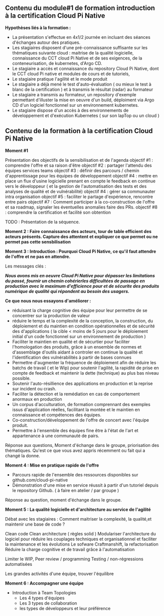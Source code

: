 ## Contenu du module#1 de formation introduction à la certification Cloud Pi Native ##

**Hypothèses liés à la formation :**

- La présentation s'effectue en 4x1/2 journée en incluant des séances d'échanges autour des pratiques.
- Les stagiaires disposent d'une pré-connaissance suffisante sur les thématiques suivante cloud : maitrise de la qualité logicielle, connaissance du CCT cloud Pi Native et de ses exigences, de la conteneurisation, de kubernetes, d'Argo CD.
- Le stagiaire a accès et connaissance du repository Cloud Pi Native, dont le CCT cloud Pi native et modules de cours et de tutoriels,
- Le stagiaire pratique l'agilité et le mode produit
- Le stagiaire a déjà mené le test d'auto-évaluation ( ou mieux le test à blanc de la certification ) et à transmis le résultat (radar) au formateur
- Le stagiaire a transmis au formateur, un repository d'exemple permettant d'illuster la mise en oeuvre d'un build, déploiment via Argo CD d'un logiciel fonctionnel sur un environnement kubernetes.
- Le stagiaire dispose d'un accès à des environnements de développement et d'exécution Kubernetes ( sur son lapTop ou un cloud )

## Contenu de la formation à la certification Cloud Pi Native ##

**Moment #1**

Présentation des objectifs de la sensibilisation et de l'agenda
objectif #1 : comprendre l'offre et sa raison d'être
objectif #2 : partager l'attendu des équipes services teams 
objectif #3 : définir des parcours / chemin d'apprentissage pour les équipes de développement
objectif #4 : mettre en place un flux d'usine logicielle prenant en compte le feedback en continue vers le développeur ( et la gestion de l'automatisation des tests et des analyses de qualité et de vulnérabilité)
objectif #4 : gérer sa communauter intra organisation 
objectif #5 : faciliter le partage d'expérience, rencontre entre pairs 
objectif #7 : Comment participer à la co-construction de l'offre et sa roadmap, signaler les éventuelles anomalies faire des PRs.
objectif #8 : comprendre la certification et facilité son obtention

TODO : Présentation de la séquence.

**Moment 2 : Faire connaissance des acteurs, tour de table efficient des acteurs présents.
Capture des attentent et expliquer ce que permet ou ne permet pas cette sensbilisation**

**Moment 3 : Introduction : Pourquoi Cloud Pi Native, ce qu'il faut attendre de l'offre et ne pas en attendre.**

Les messages clés : 

***Nous avons mis en oeuvre Cloud Pi Native pour dépasser les limitations du passé, fournir un chemin cohérierles difficultées de passage en production avec le maximum d'efficience pour et de sécurite des produits numérique de qualité qui répondent au besoin des usagers.***

**Ce que nous nous essayons d'améliorer :**

- réduisant la charge cognitive des équipe pour leur permettre de se concentrer sur la production de valeur
- réduire le temps et la complexité de la conception, la construction, du déploiement et du maintien en condition opérationnelles et de sécurité des d'applications  ( la cible < moins de 5 jours pour le déploiement initial d'un code fonctionnel sur un environnement de production )
- Faciliter le maintien en qualité et de sécurtier pour faciliter l'homologation des produits, grâce à un ensemble de normes et d'assemblage d'outils aidant à controler en continue la qualité et l'identification des vulnérabilités à partir de bases connues
- Permettre d'augmenter la fréquence de déploiement afin de réduire les batchs de travail ( et le Wip) pour soutenir l'agilité, la rapidité de prise en compte de feedback et maintenir la dette (technique) au plus bas niveau possible.
- Soutenir l'auto-résillience des applications en production et la reprise sur incident ou crash.
- Faciliter la détection et la remédiation en cas de comportement anormaux en production
- Un corpus d'acculturation, de formation comprennant des exemples issus d'application réelles, facilitant la montée et le maintien en connaissance et compétences des équipes.
- Co-construction/développement de l'offre de concert avec  l'équipe produit.
- Permettre à l'ensemble des équipes  fine être à l'état de l'art et appartenance à une communauté de pairs.

Réponse aux questions, Moment d'échange dans le groupe, priorisation des thématiques.
Qu'est ce que vous avez appris récemment ou fait qui a changé la donne.

**Moment 4 : Mise en pratique rapide de l'offre**
- Parcours rapide de l'ensemble des ressources disponibles sur github.com/cloud-pi-native
- Démonstration d'une mise en service réussit à partir d'un tutoriel depuis le repository Github. ( à faire en atelier / par groupe )

Réponse au question, moment d'échange dans le groupe.

**Moment 5 : La qualité logicielle et d'architecture au service de l'agilité**

Débat avec les stagiaires : Comment maitriser la complexité, la qualité,et maintenir une base de code ?

Clean code
Clean architecture ( règles solid )
Modulariser l'architecture du logiciel pour réduire les couplages techniques et organisationnel et faciliter la maintenance et les évolutions
Le sofware Craftmanshift, la refactorisation
Réduire la charge cognitive et de travail grâce à l'automatisation

Limiter le WIP, Peer review / programming
Testing / non-régressions automatisées

Les grandes activités d'une équipe, trouver l'équilibre

**Moment 6 : Accompagner une équipe**

- Introduction à Team Topologies
  - Les 4 types d'équipes
  - Les 3 types de collaboration
  - les types de développeurs et leur préférence


  

